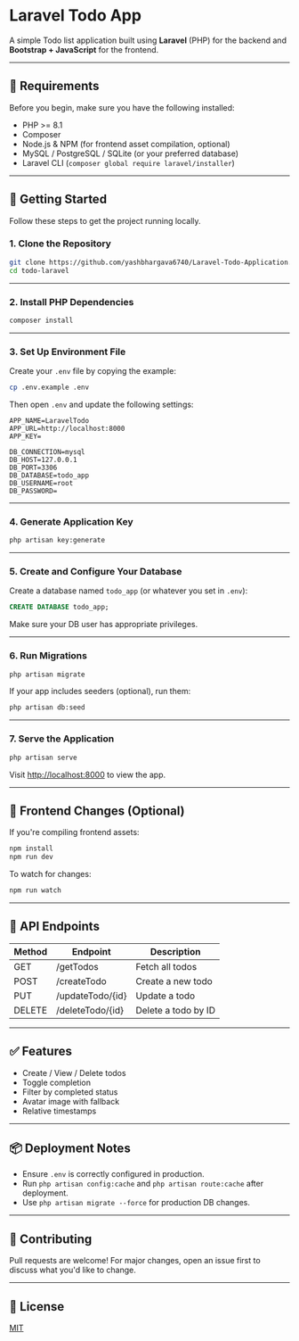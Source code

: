
# Laravel Todo App

A simple Todo list application built using **Laravel** (PHP) for the backend and **Bootstrap + JavaScript** for the frontend.

---

## 🧰 Requirements

Before you begin, make sure you have the following installed:

- PHP >= 8.1
- Composer
- Node.js & NPM (for frontend asset compilation, optional)
- MySQL / PostgreSQL / SQLite (or your preferred database)
- Laravel CLI (`composer global require laravel/installer`)

---

## 🚀 Getting Started

Follow these steps to get the project running locally.

### 1. Clone the Repository

```bash
git clone https://github.com/yashbhargava6740/Laravel-Todo-Application.git
cd todo-laravel
```

---

### 2. Install PHP Dependencies

```bash
composer install
```

---

### 3. Set Up Environment File

Create your `.env` file by copying the example:

```bash
cp .env.example .env
```

Then open `.env` and update the following settings:

```dotenv
APP_NAME=LaravelTodo
APP_URL=http://localhost:8000
APP_KEY=

DB_CONNECTION=mysql
DB_HOST=127.0.0.1
DB_PORT=3306
DB_DATABASE=todo_app
DB_USERNAME=root
DB_PASSWORD=
```

---

### 4. Generate Application Key

```bash
php artisan key:generate
```

---

### 5. Create and Configure Your Database

Create a database named `todo_app` (or whatever you set in `.env`):

```sql
CREATE DATABASE todo_app;
```

Make sure your DB user has appropriate privileges.

---

### 6. Run Migrations

```bash
php artisan migrate
```

If your app includes seeders (optional), run them:

```bash
php artisan db:seed
```

---

### 7. Serve the Application

```bash
php artisan serve
```

Visit [http://localhost:8000](http://localhost:8000) to view the app.

---

## 🔁 Frontend Changes (Optional)

If you're compiling frontend assets:

```bash
npm install
npm run dev
```

To watch for changes:

```bash
npm run watch
```

---

## 📁 API Endpoints

| Method | Endpoint         | Description              |
|--------|------------------|--------------------------|
| GET    | /getTodos        | Fetch all todos          |
| POST   | /createTodo      | Create a new todo        |
| PUT    | /updateTodo/{id} | Update a todo            |
| DELETE | /deleteTodo/{id} | Delete a todo by ID      |

---

## ✅ Features

- Create / View / Delete todos
- Toggle completion
- Filter by completed status
- Avatar image with fallback
- Relative timestamps

---

## 📦 Deployment Notes

- Ensure `.env` is correctly configured in production.
- Run `php artisan config:cache` and `php artisan route:cache` after deployment.
- Use `php artisan migrate --force` for production DB changes.

---

## 🤝 Contributing

Pull requests are welcome! For major changes, open an issue first to discuss what you'd like to change.

---

## 📄 License

[MIT](LICENSE)
